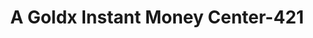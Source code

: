 ---
f_zip-code: 91401
f_state-code: CA
title: A Goldx Instant Money Center-421
f_phone: 818-787-2600
f_city-only: Van Nuys
f_address: 14103 Victory Boulevard Suite 13 Van Nuys
f_location-unique-id: '421'
slug: a-goldx-instant-money-center-421
updated-on: '2024-05-30T13:46:58.046Z'
created-on: '2024-05-30T13:36:59.803Z'
published-on: '2024-05-30T13:54:32.469Z'
f_city-state: cms/city/van-nuys-ca.md
f_company: cms/company/a-goldx-instant-money-center.md
f_state: cms/state/california.md
layout: '[payday-loan].html'
tags: payday-loan
---